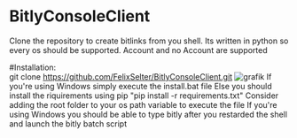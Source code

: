 # BitlyConsoleClient
Clone the repository to create bitlinks from you shell. Its written in python so every os should be supported. Account and no Account are supported

#Installation:  
git clone https://github.com/FelixSelter/BitlyConsoleClient.git
![grafik](https://user-images.githubusercontent.com/55546882/97016090-9bc4dd00-154c-11eb-8fa2-2047a60a9903.png)
If you're using Windows simply execute the install.bat file
Else you should install the riquirements using pip "pip install -r requirements.txt"
Consider adding the root folder to your os path variable to execute the file
If you're using Windows you should be able to type bitly after you restarded the shell and launch the bitly batch script
